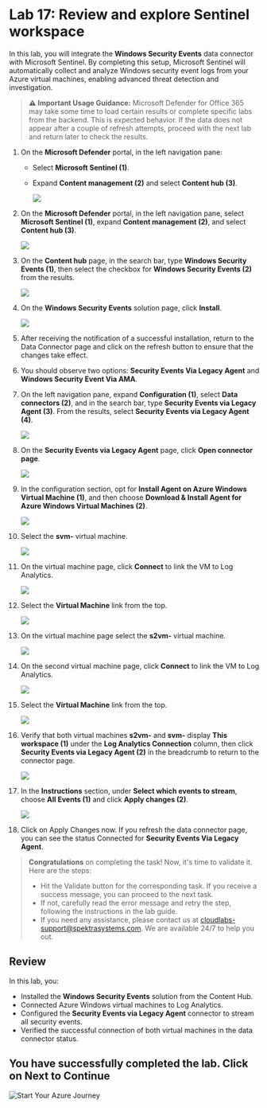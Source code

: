 # Lab 17: Review and explore Sentinel workspace  

In this lab, you will integrate the **Windows Security Events** data connector with Microsoft Sentinel. By completing this setup, Microsoft Sentinel will automatically collect and analyze Windows security event logs from your Azure virtual machines, enabling advanced threat detection and investigation.

> **⚠ Important Usage Guidance:** Microsoft Defender for Office 365 may take some time to load certain results or complete specific labs from the backend. This is expected behavior. If the data does not appear after a couple of refresh attempts, proceed with the next lab and return later to check the results.

1. On the **Microsoft Defender** portal, in the left navigation pane:
   - Select **Microsoft Sentinel (1)**.
   - Expand **Content management (2)** and select **Content hub (3)**.

      ![](./media/t3_g_e1_22.png)

1. On the **Microsoft Defender** portal, in the left navigation pane, select **Microsoft Sentinel (1)**, expand **Content management (2)**, and select **Content hub (3)**.

   ![](./media/t3_g_e1_22.png)

1. On the **Content hub** page, in the search bar, type **Windows Security Events (1)**, then select the checkbox for **Windows Security Events (2)** from the results.

   ![](./media/cor_r_g_3.png)

1. On the **Windows Security Events** solution page, click **Install**.

   ![](./media/cor_r_g_4.png)

1. After receiving the notification of a successful installation, return to the Data Connector page and click on the refresh button to ensure that the changes take effect.

1. You should observe two options: **Security Events Via Legacy Agent** and **Windows Security Event Via AMA**.

1. On the left navigation pane, expand **Configuration (1)**, select **Data connectors (2)**, and in the search bar, type **Security Events via Legacy Agent (3)**. From the results, select **Security Events via Legacy Agent (4)**.

   ![](./media/cor_r_g_5.png)

1. On the **Security Events via Legacy Agent** page, click **Open connector page**.

   ![](./media/cor_r_g_6.png)

1. In the configuration section, opt for **Install Agent on Azure Windows Virtual Machine (1)**, and then choose **Download & Install Agent for Azure Windows Virtual Machines (2)**.

   ![](./media/t3_g_e2_7.png)

1. Select the **svm-<inject key="DeploymentID" enableCopy="false" />** virtual machine.

   ![](./media/t3_g_e2_8.png)

1. On the virtual machine page, click **Connect** to link the VM to Log Analytics.

   ![](./media/t3_g_e2_9.png)

1. Select the **Virtual Machine** link from the top.

   ![](./media/t3_g_e2_10.png)

1. On the virtual machine page select the **s2vm-<inject key="DeploymentID" enableCopy="false" />** virtual machine.

   ![](./media/t3_g_e2_11.png)

1. On the second virtual machine page, click **Connect** to link the VM to Log Analytics.

   ![](./media/t3_g_e2_12.png)

1. Select the **Virtual Machine** link from the top.

   ![](./media/t3_g_e2_13.png)

1. Verify that both virtual machines **s2vm-<inject key="DeploymentID" enableCopy="false" />** and **svm-<inject key="DeploymentID" enableCopy="false" />** display **This workspace (1)** under the **Log Analytics Connection** column, then click **Security Events via Legacy Agent (2)** in the breadcrumb to return to the connector page.

   ![](./media/t3_g_e2_14.png)

1. In the **Instructions** section, under **Select which events to stream**, choose **All Events (1)** and click **Apply changes (2)**.

   ![](./media/t3_g_e2_15.png)

1. Click on Apply Changes now. If you refresh the data connector page, you can see the status Connected for **Security Events Via Legacy Agent**.

> **Congratulations** on completing the task! Now, it's time to validate it. Here are the steps:
> - Hit the Validate button for the corresponding task. If you receive a success message, you can proceed to the next task. 
> - If not, carefully read the error message and retry the step, following the instructions in the lab guide.
> - If you need any assistance, please contact us at cloudlabs-support@spektrasystems.com. We are available 24/7 to help you out.
<validation step="ea9784ef-a103-41e0-859f-f673a96cf886" />

## Review

In this lab, you:
- Installed the **Windows Security Events** solution from the Content Hub.
- Connected Azure Windows virtual machines to Log Analytics.
- Configured the **Security Events via Legacy Agent** connector to stream all security events.
- Verified the successful connection of both virtual machines in the data connector status.

## You have successfully completed the lab. Click on Next to Continue

  ![Start Your Azure Journey](./media/rd_gs_1_9.png)
